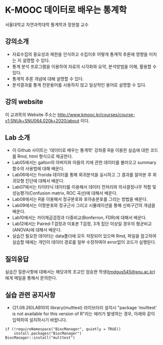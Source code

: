 # K-MOOC 데이터로 배우는 통계학
서울대학교 자연과학대학 통계학과 장원철 교수
## 강의소개
- 자료수집의 중요성과 제한을 인식하고 수집이후 어떻게 통계적 추론에 영향을 미치는 지 설명할 수 있다.
- 통계 분석 프로그램을 이용하여 자료의 시각화와 요약, 분석방법을 이해, 활용할 수 있다.
- 통계적 추론 개념에 대해 설명할 수 있다.
- 분석결과를 통계 전문용어를 사용하지 않고 일상적인 용어로 설명할 수 있다.
## 강의 website
이 교과목의 Website 주소는 http://www.kmooc.kr/courses/course-v1:SNUk+SNU064.020k+2020/about 이다.

## Lab 소개
- 이 Github 사이트는 '데이터로 배우는 통계학' 강좌중 R을 이용한 실습에 대한 코드를 Rmd, html 형식으로 제공한다.
- Lab05에서는 galton의 아버지와 아들의 키에 관한 데이터를 불러오고 summary함수의 사용법에 대해 배운다.
- Lab06에서는 frorida 데이터를 통해 회귀분석을 실시하고 그 결과를 알아본 후 회귀모형 진단에 대해서 배운다.
- Lab07에서는 타이타닉 데이터를 이용해서 데이터 전처리와 의사결정나무 적합 및 성능평가(Confusion matrix, ROC 곡선)에 대해서 배운다.
- Lab08에서는 R을 이용해서 정규분포와 포아송분포를 그리는 방법을 배운다.
- Lab09에서는 이항분포와 정규근사 그리고 시뮬레이션을 통해 신뢰구간의 개념을 배운다.
- Lab10에서는 카이제곱검정과 다중비교(Bonferron, FDR)에 대해서 배운다.
- Lab12에서는 Paired-T검정과 이표본 T검정, 3개 집단 이상일 경우의 평균비교(ANOVA)에 대해서 배운다.
- 실습간 필요한 데이터는 data폴더에 모두 저장되어 있으며 Rmd, 파일을 참고하여 실습할 때에는 개인이 데이터 경로를 일부 수정하여야 error없이 코드가 실행된다.

## 질의응답
실습간 질문사항에 대해서는 해당과목 조교인 엄승현 학생(tmdgus545@snu.ac.kr)에게 메일을 통해서 문의한다.

## 실습 관련 공지사항
- (21.08.26)LAB10의 library(multtest) 라이브러리 설치시 "package ‘multtest’ is not available for this version of R"라는 에러가 발생하는 경우, 아래와 같이 입력하여 설치하시기 바랍니다.
```
if (!requireNamespace("BiocManager", quietly = TRUE))
    install.packages("BiocManager")
BiocManager::install("multtest")
```
